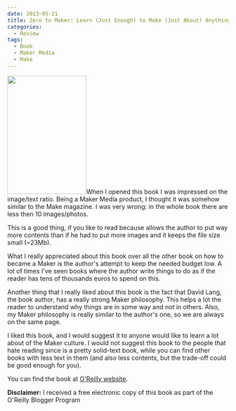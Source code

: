 ```yaml
---
date: 2013-05-21
title: Zero to Maker: Learn (Just Enough) to Make (Just About) Anything by David Lang (Maker Media)
categories:
  - Review
tags:
  - Book
  - Maker Media
  - Make
---
```

<img class="alignleft" alt="" src="http://akamaicovers.oreilly.com/images/9781449356439/cat.gif" width="180" height="270" />When I opened this book I was impressed on the image/text ratio. Being a Maker Media product, I thought it was somehow similar to the Make magazine. I was very wrong: in the whole book there are less then 10 images/photos.

This is a good thing, if you like to read because allows the author to put way more contents than if he had to put more images and it keeps the file size small (~23Mb).

What I really appreciated about this book over all the other book on how to became a Maker is the author's attempt to keep the needed budget low. A lot of times I've seen books where the author write things to do as if the reader has tens of thousands euros to spend on this.

Another thing that I really liked about this book is the fact that David Lang, the book author, has a really strong Maker philosophy. This helps a lot the reader to understand why things are in some way and not in others. Also, my Maker philosophy is really similar to the author's one, so we are always on the same page.

I liked this book, and I would suggest it to anyone would like to learn a lot about of the Maker culture. I would not suggest this book to the people that hate reading since is a pretty solid-text book, while you can find other books with less text in them (and also less contents, but the trade-off could be good enough for you).

You can find the book at [O'Reilly website](http://shop.oreilly.com/product/0636920028284.do).

**Disclaimer:** I received a free electronic copy of this book as part of the O'Reilly Blogger Program
